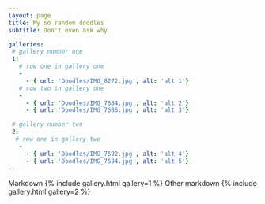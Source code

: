 ```yaml
---
layout: page
title: My so random doodles
subtitle: Don't even ask why

galleries:
 # gallery number one
 1:
   # row one in gallery one
   -
     - { url: 'Doodles/IMG_8272.jpg', alt: 'alt 1'}
   # row two in gallery one
   -
     - { url: 'Doodles/IMG_7684.jpg', alt: 'alt 2'}
     - { url: 'Doodles/IMG_7686.jpg', alt: 'alt 3'}

 # gallery number two
 2:
  # row one in gallery two
   -
     - { url: 'Doodles/IMG_7692.jpg', alt: 'alt 4'}
     - { url: 'Doodles/IMG_7694.jpg', alt: 'alt 5'}
---
```


Markdown
{% include gallery.html  gallery=1 %}
Other markdown
{% include gallery.html  gallery=2 %}

